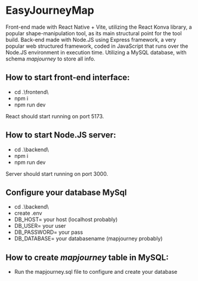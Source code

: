 <b><h1>EasyJourneyMap</h1></b>

Front-end made with React Native + Vite, utilizing the React Konva library, a popular shape-manipulation tool, as its main structural point for the tool build. Back-end made with Node.JS using Express framework, a very popular web structured framework, coded in JavaScript that runs over the Node.JS environment in execution time. Utilizing a MySQL database, with schema <i>mapjourney</i> to store all info.

<b><h2>How to start front-end interface:</h2></b>

- cd .\frontend\
- npm i
- npm run dev

React should start running on port 5173.

<b><h2>How to start Node.JS server:</h2></b>

- cd .\backend\
- npm i
- npm run dev

Server should start running on port 3000.

<b><h2>Configure your database MySql</h2></b>

- cd .\backend\
- create .env
- DB_HOST= your host (localhost probably)
- DB_USER= your user
- DB_PASSWORD= your pass
- DB_DATABASE= your databasename (mapjourney probably)


<b><h2>How to create <i>mapjourney</i> table in MySQL:</h2></b>

- Run the mapjourney.sql file to configure and create your database
